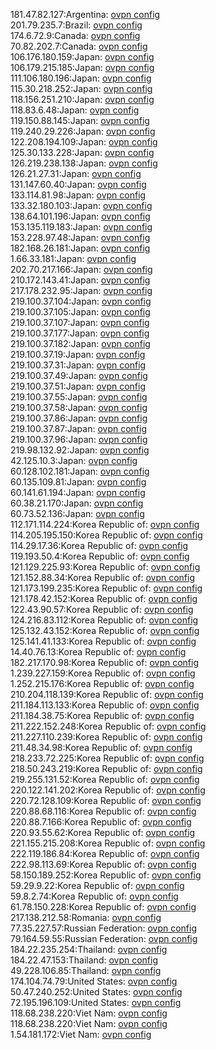 181.47.82.127:Argentina: [ovpn config](vpn/181_47_82_127.ovpn)  
201.79.235.7:Brazil: [ovpn config](vpn/201_79_235_7.ovpn)  
174.6.72.9:Canada: [ovpn config](vpn/174_6_72_9.ovpn)  
70.82.202.7:Canada: [ovpn config](vpn/70_82_202_7.ovpn)  
106.176.180.159:Japan: [ovpn config](vpn/106_176_180_159.ovpn)  
106.179.215.185:Japan: [ovpn config](vpn/106_179_215_185.ovpn)  
111.106.180.196:Japan: [ovpn config](vpn/111_106_180_196.ovpn)  
115.30.218.252:Japan: [ovpn config](vpn/115_30_218_252.ovpn)  
118.156.251.210:Japan: [ovpn config](vpn/118_156_251_210.ovpn)  
118.83.6.48:Japan: [ovpn config](vpn/118_83_6_48.ovpn)  
119.150.88.145:Japan: [ovpn config](vpn/119_150_88_145.ovpn)  
119.240.29.226:Japan: [ovpn config](vpn/119_240_29_226.ovpn)  
122.208.194.109:Japan: [ovpn config](vpn/122_208_194_109.ovpn)  
125.30.133.228:Japan: [ovpn config](vpn/125_30_133_228.ovpn)  
126.219.238.138:Japan: [ovpn config](vpn/126_219_238_138.ovpn)  
126.21.27.31:Japan: [ovpn config](vpn/126_21_27_31.ovpn)  
131.147.60.40:Japan: [ovpn config](vpn/131_147_60_40.ovpn)  
133.114.81.98:Japan: [ovpn config](vpn/133_114_81_98.ovpn)  
133.32.180.103:Japan: [ovpn config](vpn/133_32_180_103.ovpn)  
138.64.101.196:Japan: [ovpn config](vpn/138_64_101_196.ovpn)  
153.135.119.183:Japan: [ovpn config](vpn/153_135_119_183.ovpn)  
153.228.97.48:Japan: [ovpn config](vpn/153_228_97_48.ovpn)  
182.168.26.181:Japan: [ovpn config](vpn/182_168_26_181.ovpn)  
1.66.33.181:Japan: [ovpn config](vpn/1_66_33_181.ovpn)  
202.70.217.166:Japan: [ovpn config](vpn/202_70_217_166.ovpn)  
210.172.143.41:Japan: [ovpn config](vpn/210_172_143_41.ovpn)  
217.178.232.95:Japan: [ovpn config](vpn/217_178_232_95.ovpn)  
219.100.37.104:Japan: [ovpn config](vpn/219_100_37_104.ovpn)  
219.100.37.105:Japan: [ovpn config](vpn/219_100_37_105.ovpn)  
219.100.37.107:Japan: [ovpn config](vpn/219_100_37_107.ovpn)  
219.100.37.177:Japan: [ovpn config](vpn/219_100_37_177.ovpn)  
219.100.37.182:Japan: [ovpn config](vpn/219_100_37_182.ovpn)  
219.100.37.19:Japan: [ovpn config](vpn/219_100_37_19.ovpn)  
219.100.37.31:Japan: [ovpn config](vpn/219_100_37_31.ovpn)  
219.100.37.49:Japan: [ovpn config](vpn/219_100_37_49.ovpn)  
219.100.37.51:Japan: [ovpn config](vpn/219_100_37_51.ovpn)  
219.100.37.55:Japan: [ovpn config](vpn/219_100_37_55.ovpn)  
219.100.37.58:Japan: [ovpn config](vpn/219_100_37_58.ovpn)  
219.100.37.86:Japan: [ovpn config](vpn/219_100_37_86.ovpn)  
219.100.37.87:Japan: [ovpn config](vpn/219_100_37_87.ovpn)  
219.100.37.96:Japan: [ovpn config](vpn/219_100_37_96.ovpn)  
219.98.132.92:Japan: [ovpn config](vpn/219_98_132_92.ovpn)  
42.125.10.3:Japan: [ovpn config](vpn/42_125_10_3.ovpn)  
60.128.102.181:Japan: [ovpn config](vpn/60_128_102_181.ovpn)  
60.135.109.81:Japan: [ovpn config](vpn/60_135_109_81.ovpn)  
60.141.61.194:Japan: [ovpn config](vpn/60_141_61_194.ovpn)  
60.38.21.170:Japan: [ovpn config](vpn/60_38_21_170.ovpn)  
60.73.52.136:Japan: [ovpn config](vpn/60_73_52_136.ovpn)  
112.171.114.224:Korea Republic of: [ovpn config](vpn/112_171_114_224.ovpn)  
114.205.195.150:Korea Republic of: [ovpn config](vpn/114_205_195_150.ovpn)  
114.29.17.36:Korea Republic of: [ovpn config](vpn/114_29_17_36.ovpn)  
119.193.50.4:Korea Republic of: [ovpn config](vpn/119_193_50_4.ovpn)  
121.129.225.93:Korea Republic of: [ovpn config](vpn/121_129_225_93.ovpn)  
121.152.88.34:Korea Republic of: [ovpn config](vpn/121_152_88_34.ovpn)  
121.173.199.235:Korea Republic of: [ovpn config](vpn/121_173_199_235.ovpn)  
121.178.42.152:Korea Republic of: [ovpn config](vpn/121_178_42_152.ovpn)  
122.43.90.57:Korea Republic of: [ovpn config](vpn/122_43_90_57.ovpn)  
124.216.83.112:Korea Republic of: [ovpn config](vpn/124_216_83_112.ovpn)  
125.132.43.152:Korea Republic of: [ovpn config](vpn/125_132_43_152.ovpn)  
125.141.41.133:Korea Republic of: [ovpn config](vpn/125_141_41_133.ovpn)  
14.40.76.13:Korea Republic of: [ovpn config](vpn/14_40_76_13.ovpn)  
182.217.170.98:Korea Republic of: [ovpn config](vpn/182_217_170_98.ovpn)  
1.239.227.159:Korea Republic of: [ovpn config](vpn/1_239_227_159.ovpn)  
1.252.215.176:Korea Republic of: [ovpn config](vpn/1_252_215_176.ovpn)  
210.204.118.139:Korea Republic of: [ovpn config](vpn/210_204_118_139.ovpn)  
211.184.113.133:Korea Republic of: [ovpn config](vpn/211_184_113_133.ovpn)  
211.184.38.75:Korea Republic of: [ovpn config](vpn/211_184_38_75.ovpn)  
211.222.152.248:Korea Republic of: [ovpn config](vpn/211_222_152_248.ovpn)  
211.227.110.239:Korea Republic of: [ovpn config](vpn/211_227_110_239.ovpn)  
211.48.34.98:Korea Republic of: [ovpn config](vpn/211_48_34_98.ovpn)  
218.233.72.225:Korea Republic of: [ovpn config](vpn/218_233_72_225.ovpn)  
218.50.243.219:Korea Republic of: [ovpn config](vpn/218_50_243_219.ovpn)  
219.255.131.52:Korea Republic of: [ovpn config](vpn/219_255_131_52.ovpn)  
220.122.141.202:Korea Republic of: [ovpn config](vpn/220_122_141_202.ovpn)  
220.72.128.109:Korea Republic of: [ovpn config](vpn/220_72_128_109.ovpn)  
220.88.68.116:Korea Republic of: [ovpn config](vpn/220_88_68_116.ovpn)  
220.88.7.166:Korea Republic of: [ovpn config](vpn/220_88_7_166.ovpn)  
220.93.55.62:Korea Republic of: [ovpn config](vpn/220_93_55_62.ovpn)  
221.155.215.208:Korea Republic of: [ovpn config](vpn/221_155_215_208.ovpn)  
222.119.186.84:Korea Republic of: [ovpn config](vpn/222_119_186_84.ovpn)  
222.98.113.69:Korea Republic of: [ovpn config](vpn/222_98_113_69.ovpn)  
58.150.189.252:Korea Republic of: [ovpn config](vpn/58_150_189_252.ovpn)  
59.29.9.22:Korea Republic of: [ovpn config](vpn/59_29_9_22.ovpn)  
59.8.2.74:Korea Republic of: [ovpn config](vpn/59_8_2_74.ovpn)  
61.78.150.228:Korea Republic of: [ovpn config](vpn/61_78_150_228.ovpn)  
217.138.212.58:Romania: [ovpn config](vpn/217_138_212_58.ovpn)  
77.35.227.57:Russian Federation: [ovpn config](vpn/77_35_227_57.ovpn)  
79.164.59.55:Russian Federation: [ovpn config](vpn/79_164_59_55.ovpn)  
184.22.235.254:Thailand: [ovpn config](vpn/184_22_235_254.ovpn)  
184.22.47.153:Thailand: [ovpn config](vpn/184_22_47_153.ovpn)  
49.228.106.85:Thailand: [ovpn config](vpn/49_228_106_85.ovpn)  
174.104.74.79:United States: [ovpn config](vpn/174_104_74_79.ovpn)  
50.47.240.252:United States: [ovpn config](vpn/50_47_240_252.ovpn)  
72.195.196.109:United States: [ovpn config](vpn/72_195_196_109.ovpn)  
118.68.238.220:Viet Nam: [ovpn config](vpn/118_68_238_220.ovpn)  
118.68.238.220:Viet Nam: [ovpn config](vpn/118_68_238_220.ovpn)  
1.54.181.172:Viet Nam: [ovpn config](vpn/1_54_181_172.ovpn)  
